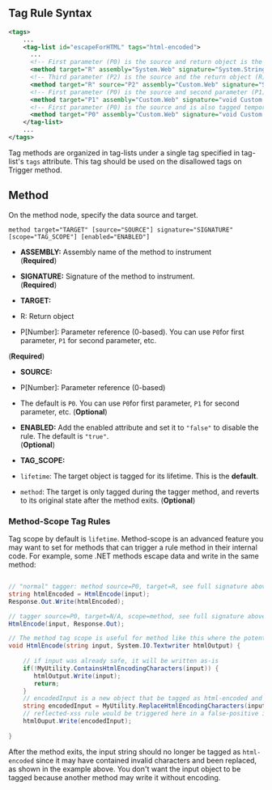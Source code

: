 <!--
title: "Level 2 Rules - Tag Rules"
description: "Information on .NET Instrumentation Tag Rules"
tags: "installation policy customization rules level agent .Net instrumentation tag"
-->

## Tag Rule Syntax
 
```xml
<tags>
    ...
    <tag-list id="escapeForHTML" tags="html-encoded">
      ...    
      <!-- First parameter (P0) is the source and return object is the target to tag -->
      <method target="R" assembly="System.Web" signature="System.String Custom.Web.EncodingUtility.HtmlEncode(System.String)" />
      <!-- Third parameter (P2) is the source and the return object (R) is target to tag -->
      <method target="R" source="P2" assembly="Custom.Web" signature="System.String Custom.Web.EncodingUtility.HtmlEncode(System.Int32,System.Int32,System.String)" />
      <!-- First parameter (P0) is the source and second parameter (P1) is the target to tag -->
      <method target="P1" assembly="Custom.Web" signature="void Custom.Web.EncodingUtility.HtmlEncodeToArray(System.String,ref System.Char[])" />
      <!-- First parameter (P0) is the source and is also tagged temporarily during the method -->
      <method target="P0" assembly="Custom.Web" signature="void Custom.Web.EncodingUtility.HtmlEncode(System.String,System.IO.TextWriter)" scope="method" />
    </tag-list>
    ...
</tags>
```

Tag methods are organized in tag-lists under a single tag specified in tag-list's `tags` attribute. This tag should be used on the disallowed tags on Trigger method.

## Method

On the method node, specify the data source and target.

 ```
 method target="TARGET" [source="SOURCE"] signature="SIGNATURE" [scope="TAG_SCOPE"] [enabled="ENABLED"]
 ```

* **ASSEMBLY:** Assembly name of the method to instrument <br> (**Required**)
   
* **SIGNATURE:** Signature of the method to instrument. <br> (**Required**)
   
* **TARGET:** 
 * R: Return object  
 * P[Number]: Parameter reference (0-based). You can use `P0`for first parameter, `P1` for second parameter, etc.
  
 (**Required**)

* **SOURCE:** 

 * P[Number]: Parameter reference (0-based)
 * The default is `P0`. You can use `P0`for first parameter, `P1` for second parameter, etc.
  (**Optional**)

* **ENABLED:** Add the enabled attribute and set it to `"false"` to disable the rule. The default is `"true"`. <br> 
 (**Optional**)

* **TAG_SCOPE:** 
        
 * `lifetime`: The target object is tagged for its lifetime. This is the **default**. 
 * `method`: The target is only tagged during the tagger method, and reverts to its original state after the method exits.
 (**Optional**)

### Method-Scope Tag Rules

Tag scope by default is `lifetime`. Method-scope is an advanced feature you may want to set for methods that can trigger a rule method in their internal code. For example, some .NET methods escape data and write in the same method:

```csharp

// "normal" tagger: method source=P0, target=R, see full signature above
string htmlEncoded = HtmlEncode(input);
Response.Out.Write(htmlEncoded);

// tagger source=P0, target=N/A, scope=method, see full signature above
HtmlEncode(input, Response.Out);

// The method tag scope is useful for method like this where the potentially unsafe source can trigger a rule
void HtmlEncode(string input, System.IO.Textwriter htmlOutput) {
    
    // if input was already safe, it will be written as-is
    if(!MyUtility.ContainsHtmlEncodingCharacters(input)) {
       htmlOutput.Write(input);
       return; 
    }
    // encodedInput is a new object that be tagged as html-encoded and safe for xss
    string encodedInput = MyUtility.ReplaceHtmlEncodingCharacters(input);   
    // reflected-xss rule would be triggered here in a false-positive if input was not tagged as html-encoded
    htmlOuput.Write(encodedInput);   
    
}

```
After the method exits, the input string should no longer be tagged as `html-encoded` since it may have 
contained invalid characters and been replaced, as shown in the example above.  You don't want the input object to be tagged because another method may
write it without encoding.

